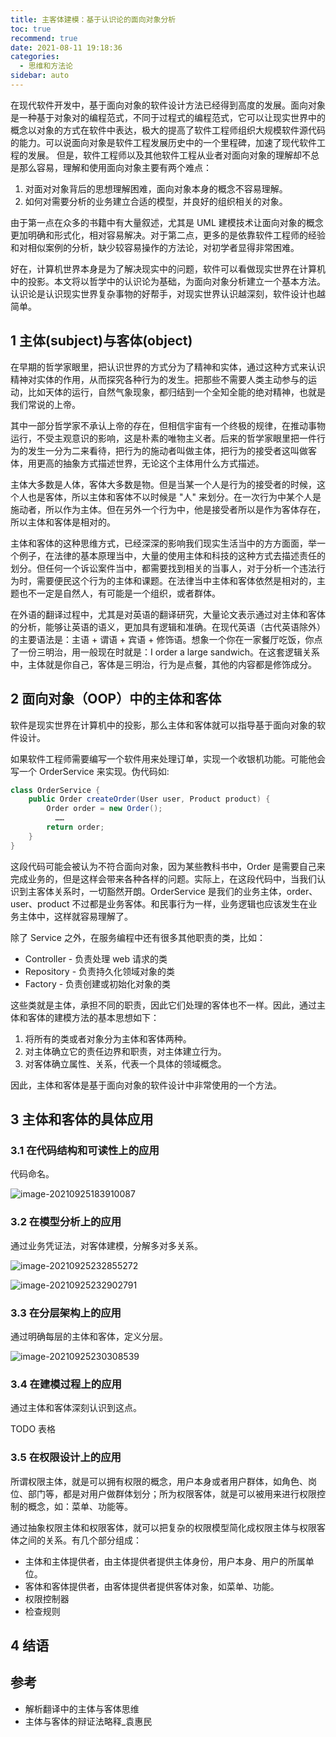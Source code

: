 ```yaml
---
title: 主客体建模：基于认识论的面向对象分析
toc: true
recommend: true
date: 2021-08-11 19:18:36
categories:
  - 思维和方法论
sidebar: auto
---
```


在现代软件开发中，基于面向对象的软件设计方法已经得到高度的发展。面向对象是一种基于对象对的编程范式，不同于过程式的编程范式，它可以让现实世界中的概念以对象的方式在软件中表达，极大的提高了软件工程师组织大规模软件源代码的能力。可以说面向对象是软件工程发展历史中的一个里程碑，加速了现代软件工程的发展。
但是，软件工程师以及其他软件工程从业者对面向对象的理解却不总是那么容易，理解和使用面向对象主要有两个难点：

1. 对面对对象背后的思想理解困难，面向对象本身的概念不容易理解。
2. 如何对需要分析的业务建立合适的模型，并良好的组织相关的对象。 

由于第一点在众多的书籍中有大量叙述，尤其是 UML 建模技术让面向对象的概念更加明确和形式化，相对容易解决。对于第二点，更多的是依靠软件工程师的经验和对相似案例的分析，缺少较容易操作的方法论，对初学者显得非常困难。

好在，计算机世界本身是为了解决现实中的问题，软件可以看做现实世界在计算机中的投影。本文将以哲学中的认识论为基础，为面向对象分析建立一个基本方法。认识论是认识现实世界复杂事物的好帮手，对现实世界认识越深刻，软件设计也越简单。

## 1 主体(subject)与客体(object)

在早期的哲学家眼里，把认识世界的方式分为了精神和实体，通过这种方式来认识精神对实体的作用，从而探究各种行为的发生。把那些不需要人类主动参与的运动，比如天体的运行，自然气象现象，都归结到一个全知全能的绝对精神，也就是我们常说的上帝。

其中一部分哲学家不承认上帝的存在，但相信宇宙有一个终极的规律，在推动事物运行，不受主观意识的影响，这是朴素的唯物主义者。后来的哲学家眼里把一件行为的发生一分为二来看待，把行为的施动者叫做主体，把行为的接受者这叫做客体，用更高的抽象方式描述世界，无论这个主体用什么方式描述。

主体大多数是人体，客体大多数是物。但是当某一个人是行为的接受者的时候，这个人也是客体，所以主体和客体不以时候是 "人" 来划分。在一次行为中某个人是施动者，所以作为主体。但在另外一个行为中，他是接受者所以是作为客体存在，所以主体和客体是相对的。

主体和客体的这种思维方式，已经深深的影响我们现实生活当中的方方面面，举一个例子，在法律的基本原理当中，大量的使用主体和科技的这种方式去描述责任的划分。但任何一个诉讼案件当中，都需要找到相关的当事人，对于分析一个违法行为时，需要便民这个行为的主体和课题。在法律当中主体和客体依然是相对的，主题也不一定是自然人，有可能是一个组织，或者群体。

在外语的翻译过程中，尤其是对英语的翻译研究，大量论文表示通过对主体和客体的分析，能够让英语的语义，更加具有逻辑和准确。在现代英语（古代英语除外）的主要语法是：主语 + 谓语 + 宾语 + 修饰语。想象一个你在一家餐厅吃饭，你点了一份三明治，用一般现在时就是：I order a large sandwich。在这套逻辑关系中，主体就是你自己，客体是三明治，行为是点餐，其他的内容都是修饰成分。

## 2 面向对象（OOP）中的主体和客体

软件是现实世界在计算机中的投影，那么主体和客体就可以指导基于面向对象的软件设计。

如果软件工程师需要编写一个软件用来处理订单，实现一个收银机功能。可能他会写一个 OrderService 来实现。伪代码如:


```java
class OrderService {
    public Order createOrder(User user, Product product) {
        Order order = new Order();
          ……
        return order;
    }
}
```
这段代码可能会被认为不符合面向对象，因为某些教科书中，Order 是需要自己来完成业务的，但是这样会带来各种各样的问题。实际上，在这段代码中，当我们认识到主客体关系时，一切豁然开朗。OrderService 是我们的业务主体，order、user、product 不过都是业务客体。和民事行为一样，业务逻辑也应该发生在业务主体中，这样就容易理解了。

除了 Service 之外，在服务编程中还有很多其他职责的类，比如：

- Controller - 负责处理 web 请求的类
- Repository - 负责持久化领域对象的类
- Factory - 负责创建或初始化对象的类

这些类就是主体，承担不同的职责，因此它们处理的客体也不一样。因此，通过主体和客体的建模方法的基本思想如下：

1. 将所有的类或者对象分为主体和客体两种。
2. 对主体确立它的责任边界和职责，对主体建立行为。
3. 对客体确立属性、关系，代表一个具体的领域概念。

因此，主体和客体是基于面向对象的软件设计中非常使用的一个方法。

## 3 主体和客体的具体应用

### 3.1 在代码结构和可读性上的应用

代码命名。

![image-20210925183910087](./subject-and-object-thinking-for-oop/image-20210925183910087.png)

### 3.2 在模型分析上的应用

通过业务凭证法，对客体建模，分解多对多关系。

![image-20210925232855272](./subject-and-object-thinking-for-oop/image-20210925232855272.png)

![image-20210925232902791](./subject-and-object-thinking-for-oop/image-20210925232902791.png)


### 3.3 在分层架构上的应用
通过明确每层的主体和客体，定义分层。



![image-20210925230308539](./subject-and-object-thinking-for-oop/image-20210925230308539.png)



### 3.4 在建模过程上的应用
通过主体和客体深刻认识到这点。

TODO 表格

### 3.5 在权限设计上的应用

所谓权限主体，就是可以拥有权限的概念，用户本身或者用户群体，如角色、岗位、部门等，都是对用户做群体划分；所为权限客体，就是可以被用来进行权限控制的概念，如：菜单、功能等。 

通过抽象权限主体和权限客体，就可以把复杂的权限模型简化成权限主体与权限客体之间的关系。有几个部分组成：

- 主体和主体提供者，由主体提供者提供主体身份，用户本身、用户的所属单位。
- 客体和客体提供者，由客体提供者提供客体对象，如菜单、功能。
- 权限控制器
- 检查规则



## 4 结语

## 参考

- 解析翻译中的主体与客体思维
- 主体与客体的辩证法略释_袁惠民

